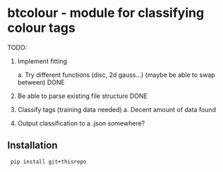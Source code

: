 # btcolour - module for classifying colour tags

TODO:
 1. Implement fitting

    a. Try different functions (disc, 2d gauss...) (maybe be able to swap between) DONE

 2. Be able to parse existing file structure DONE
 3. Classify tags (training data needed)
    a. Decent amount of data found
 4. Output classification to a .json somewhere?

 ## Installation

```bash
 pip install git+thisrepo
